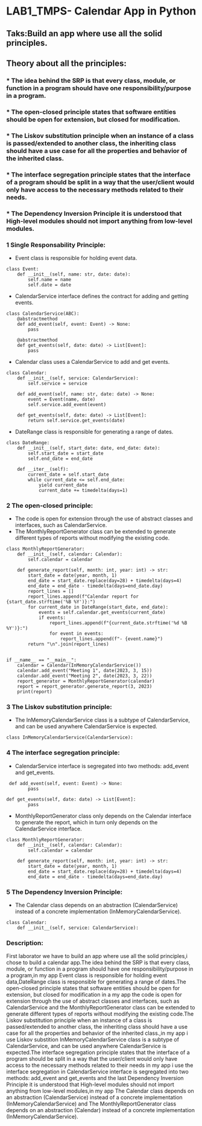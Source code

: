 # LAB1_TMPS- Calendar App in Python
## Taks:Build an app where use all the solid principles.
## Theory about all the principles:
### * The idea behind the SRP is that every class, module, or function in a program should have one responsibility/purpose in a program.

### * The open-closed principle states that software entities should be open for extension, but closed for modification.

### * The Liskov substitution principle when an instance of a class is passed/extended to another class, the inheriting class should have a use case for all the properties and behavior of the inherited class.

### * The interface segregation principle states that the interface of a program should be split in a way that the user/client would only have access to the necessary methods related to their needs.

### * The Dependency Inversion Principle it is understood that High-level modules should not import anything from low-level modules.

### 1 Single Responsability Principle:
- Event class is responsible for holding event data.
```
class Event:
    def __init__(self, name: str, date: date):
        self.name = name
        self.date = date
```
- CalendarService interface defines the contract for adding and getting events.
```
class CalendarService(ABC):
    @abstractmethod
    def add_event(self, event: Event) -> None:
        pass

    @abstractmethod
    def get_events(self, date: date) -> List[Event]:
        pass
```
- Calendar class uses a CalendarService to add and get events.
```
class Calendar:
    def __init__(self, service: CalendarService):
        self.service = service

    def add_event(self, name: str, date: date) -> None:
        event = Event(name, date)
        self.service.add_event(event)

    def get_events(self, date: date) -> List[Event]:
        return self.service.get_events(date)
```
- DateRange class is responsible for generating a range of dates.
```
class DateRange:
    def __init__(self, start_date: date, end_date: date):
        self.start_date = start_date
        self.end_date = end_date

    def __iter__(self):
        current_date = self.start_date
        while current_date <= self.end_date:
            yield current_date
            current_date += timedelta(days=1)
```
### 2 The open-closed principle:
- The code is open for extension through the use of abstract classes and interfaces, such as CalendarService.
- The MonthlyReportGenerator class can be extended to generate different types of reports without modifying the existing code.
```
class MonthlyReportGenerator:
    def __init__(self, calendar: Calendar):
        self.calendar = calendar

    def generate_report(self, month: int, year: int) -> str:
        start_date = date(year, month, 1)
        end_date = start_date.replace(day=28) + timedelta(days=4)
        end_date = end_date - timedelta(days=end_date.day)
        report_lines = []
        report_lines.append(f"Calendar report for {start_date.strftime('%B %Y')}:")
        for current_date in DateRange(start_date, end_date):
            events = self.calendar.get_events(current_date)
            if events:
                report_lines.append(f"{current_date.strftime('%d %B %Y')}:")
                for event in events:
                    report_lines.append(f"- {event.name}")
        return "\n".join(report_lines)


if __name__ == "__main__":
    calendar = Calendar(InMemoryCalendarService())
    calendar.add_event("Meeting 1", date(2023, 3, 15))
    calendar.add_event("Meeting 2", date(2023, 3, 22))
    report_generator = MonthlyReportGenerator(calendar)
    report = report_generator.generate_report(3, 2023)
    print(report)
```
### 3 The Liskov substitution principle:
- The InMemoryCalendarService class is a subtype of CalendarService, and can be used anywhere CalendarService is expected.
```
class InMemoryCalendarService(CalendarService):
```
### 4 The interface segregation principle:
- CalendarService interface is segregated into two methods: add_event and get_events.
```
 def add_event(self, event: Event) -> None:
        pass
```
```
def get_events(self, date: date) -> List[Event]:
        pass
```
- MonthlyReportGenerator class only depends on the Calendar interface to generate the report, which in turn only depends on the CalendarService interface.
```
class MonthlyReportGenerator:
    def __init__(self, calendar: Calendar):
        self.calendar = calendar

    def generate_report(self, month: int, year: int) -> str:
        start_date = date(year, month, 1)
        end_date = start_date.replace(day=28) + timedelta(days=4)
        end_date = end_date - timedelta(days=end_date.day)
```
### 5 The Dependency Inversion Principle:
- The Calendar class depends on an abstraction (CalendarService) instead of a concrete implementation (InMemoryCalendarService).
```
class Calendar:
    def __init__(self, service: CalendarService):
```


### Description:
First laborator we have to build an app where use all the solid principles,i chose to build a calendar app.The idea behind the SRP is that every class, module, or function in a program should have one responsibility/purpose in a program,in my app Event class is responsible for holding event data,DateRange class is responsible for generating a range of dates.The open-closed principle states that software entities should be open for extension, but closed for modification in a my app the code is open for extension through the use of abstract classes and interfaces, such as CalendarService and the MonthlyReportGenerator class can be extended to generate different types of reports without modifying the existing code.The Liskov substitution principle when an instance of a class is passed/extended to another class, the inheriting class should have a use case for all the properties and behavior of the inherited class.,in my app i use Liskov substition InMemoryCalendarService class is a subtype of CalendarService, and can be used anywhere CalendarService is expected.The interface segregation principle states that the interface of a program should be split in a way that the user/client would only have access to the necessary methods related to their needs in my app i use the interface segregation in CalendarService interface is segregated into two methods: add_event and get_events and the last Dependency Inversion Principle it is understood that High-level modules should not import anything from low-level modules,in my app  The Calendar class depends on an abstraction (CalendarService) instead of a concrete implementation (InMemoryCalendarService) and The MonthlyReportGenerator class depends on an abstraction (Calendar) instead of a concrete implementation (InMemoryCalendarService).
  
